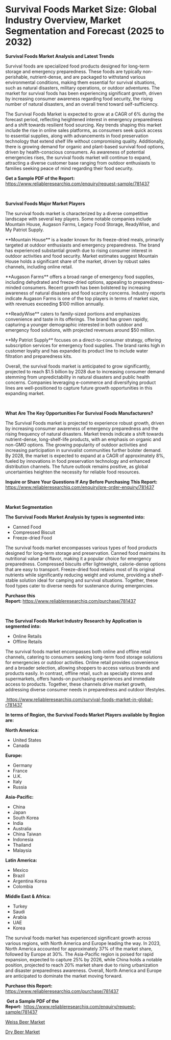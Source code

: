 <p><h1>Survival Foods Market Size: Global Industry Overview, Market Segmentation and Forecast (2025 to 2032)</h1></p><p><strong>Survival Foods Market Analysis and Latest Trends</strong></p>
<p><p>Survival foods are specialized food products designed for long-term storage and emergency preparedness. These foods are typically non-perishable, nutrient-dense, and are packaged to withstand various environmental conditions, making them essential for survival situations, such as natural disasters, military operations, or outdoor adventures. The market for survival foods has been experiencing significant growth, driven by increasing consumer awareness regarding food security, the rising number of natural disasters, and an overall trend toward self-sufficiency.</p><p>The Survival Foods Market is expected to grow at a CAGR of 6% during the forecast period, reflecting heightened interest in emergency preparedness and a shift towards resilient food sourcing. Key trends shaping this market include the rise in online sales platforms, as consumers seek quick access to essential supplies, along with advancements in food preservation technology that extend shelf life without compromising quality. Additionally, there is growing demand for organic and plant-based survival food options, driven by health-conscious consumers. As awareness of potential emergencies rises, the survival foods market will continue to expand, attracting a diverse customer base ranging from outdoor enthusiasts to families seeking peace of mind regarding their food security.</p></p>
<p><strong>Get a Sample PDF of the Report:&nbsp;</strong> <a href="https://www.reliableresearchiq.com/enquiry/request-sample/781437?utm_campaign=1117&utm_medium=2&utm_source=Github&utm_content=ia&utm_term=14022025&utm_id=survival-foods">https://www.reliableresearchiq.com/enquiry/request-sample/781437</a></p>
<p>&nbsp;</p>
<p><strong>Survival Foods Major Market Players</strong></p>
<p><p>The survival foods market is characterized by a diverse competitive landscape with several key players. Some notable companies include Mountain House, Augason Farms, Legacy Food Storage, ReadyWise, and My Patriot Supply. </p><p>**Mountain House** is a leader known for its freeze-dried meals, primarily targeted at outdoor enthusiasts and emergency preparedness. The brand has experienced substantial growth due to rising consumer interest in outdoor activities and food security. Market estimates suggest Mountain House holds a significant share of the market, driven by robust sales channels, including online retail.</p><p>**Augason Farms** offers a broad range of emergency food supplies, including dehydrated and freeze-dried options, appealing to preparedness-minded consumers. Recent growth has been bolstered by increasing awareness of natural disasters and food scarcity concerns. Industry reports indicate Augason Farms is one of the top players in terms of market size, with revenues exceeding $100 million annually.</p><p>**ReadyWise** caters to family-sized portions and emphasizes convenience and taste in its offerings. The brand has grown rapidly, capturing a younger demographic interested in both outdoor and emergency food solutions, with projected revenues around $50 million. </p><p>**My Patriot Supply** focuses on a direct-to-consumer strategy, offering subscription services for emergency food supplies. The brand ranks high in customer loyalty and has expanded its product line to include water filtration and preparedness kits. </p><p>Overall, the survival foods market is anticipated to grow significantly, projected to reach $1.5 billion by 2028 due to increasing consumer demand stemming from unpredictability in natural disasters and public health concerns. Companies leveraging e-commerce and diversifying product lines are well-positioned to capture future growth opportunities in this expanding market.</p></p>
<p>&nbsp;</p>
<p><strong>What Are The Key Opportunities For Survival Foods Manufacturers?</strong></p>
<p><p>The Survival Foods market is projected to experience robust growth, driven by increasing consumer awareness of emergency preparedness and the rising frequency of natural disasters. Market trends indicate a shift towards nutrient-dense, long-shelf-life products, with an emphasis on organic and non-GMO options. The growing popularity of outdoor activities and increasing participation in survivalist communities further bolster demand. By 2028, the market is expected to expand at a CAGR of approximately 8%, fueled by innovations in food preservation technology and enhanced distribution channels. The future outlook remains positive, as global uncertainties heighten the necessity for reliable food resources.</p></p>
<p><strong>Inquire or Share Your Questions If Any Before Purchasing This Report:</strong> <a href="https://www.reliableresearchiq.com/enquiry/pre-order-enquiry/781437?utm_campaign=1117&utm_medium=2&utm_source=Github&utm_content=ia&utm_term=14022025&utm_id=survival-foods">https://www.reliableresearchiq.com/enquiry/pre-order-enquiry/781437</a></p>
<p>&nbsp;</p>
<p><strong>Market Segmentation</strong></p>
<p><strong>The Survival Foods Market Analysis by types is segmented into:</strong></p>
<p><ul><li>Canned Food</li><li>Compressed Biscuit</li><li>Freeze-dried Food</li></ul></p>
<p><p>The survival foods market encompasses various types of food products designed for long-term storage and preservation. Canned food maintains its nutritional value and flavor, making it a popular choice for emergency preparedness. Compressed biscuits offer lightweight, calorie-dense options that are easy to transport. Freeze-dried food retains most of its original nutrients while significantly reducing weight and volume, providing a shelf-stable solution ideal for camping and survival situations. Together, these food types cater to diverse needs for sustenance during emergencies.</p></p>
<p><strong>Purchase this Report:&nbsp;</strong><a href="https://www.reliableresearchiq.com/purchase/781437?utm_campaign=1117&utm_medium=2&utm_source=Github&utm_content=ia&utm_term=14022025&utm_id=survival-foods">https://www.reliableresearchiq.com/purchase/781437</a></p>
<p>&nbsp;</p>
<p><strong>The Survival Foods Market Industry Research by Application is segmented into:</strong></p>
<p><ul><li>Online Retails</li><li>Offline Retails</li></ul></p>
<p><p>The survival foods market encompasses both online and offline retail channels, catering to consumers seeking long-term food storage solutions for emergencies or outdoor activities. Online retail provides convenience and a broader selection, allowing shoppers to access various brands and products easily. In contrast, offline retail, such as specialty stores and supermarkets, offers hands-on purchasing experiences and immediate access to products. Together, these channels drive market growth, addressing diverse consumer needs in preparedness and outdoor lifestyles.</p></p>
<p><a href="https://www.reliableresearchiq.com/survival-foods-market-in-global-r781437?utm_campaign=1117&utm_medium=2&utm_source=Github&utm_content=ia&utm_term=14022025&utm_id=survival-foods">&nbsp;https://www.reliableresearchiq.com/survival-foods-market-in-global-r781437</a></p>
<p><strong>In terms of Region, the Survival Foods Market Players available by Region are:</strong></p>
<p>
    <p> <strong> North America: </strong>
        <ul>
            <li>United States</li>
            <li>Canada</li>
        </ul>
        </p> 
    <p> <strong> Europe: </strong>
        <ul>
            <li>Germany</li>
            <li>France</li>
            <li>U.K.</li>
            <li>Italy</li>
            <li>Russia</li>
        </ul>
        </p> 
    <p> <strong> Asia-Pacific: </strong>
        <ul>
            <li>China</li>
            <li>Japan</li>
            <li>South Korea</li>
            <li>India</li>
            <li>Australia</li>
            <li>China Taiwan</li>
            <li>Indonesia</li>
            <li>Thailand</li>
            <li>Malaysia</li>
        </ul>
        </p> 
    <p> <strong> Latin America: </strong>
        <ul>
            <li>Mexico</li>
            <li>Brazil</li>
            <li>Argentina Korea</li>
            <li>Colombia</li>
        </ul>
        </p> 
    <p> <strong> Middle East & Africa: </strong>
        <ul>
            <li>Turkey</li>
            <li>Saudi</li>
            <li>Arabia</li>
            <li>UAE</li>
            <li>Korea</li>
        </ul>
    </p>
    </p>
<p><p>The survival foods market has experienced significant growth across various regions, with North America and Europe leading the way. In 2023, North America accounted for approximately 37% of the market share, followed by Europe at 30%. The Asia-Pacific region is poised for rapid expansion, expected to capture 25% by 2026, while China holds a notable position, projected to reach 20% market share due to rising urbanization and disaster preparedness awareness. Overall, North America and Europe are anticipated to dominate the market moving forward.</p></p>
<p><strong>Purchase this Report: </strong><a href="https://www.reliableresearchiq.com/purchase/781437?utm_campaign=1117&utm_medium=2&utm_source=Github&utm_content=ia&utm_term=14022025&utm_id=survival-foods">https://www.reliableresearchiq.com/purchase/781437</a></p>
<p>&nbsp;<strong>Get a Sample PDF of the Report:&nbsp;&nbsp;</strong><a href="https://www.reliableresearchiq.com/enquiry/request-sample/781437?utm_campaign=1117&utm_medium=2&utm_source=Github&utm_content=ia&utm_term=14022025&utm_id=survival-foods">https://www.reliableresearchiq.com/enquiry/request-sample/781437</a></p>
<p><strong></strong></p>
<p><p><a href="https://github.com/rotencohen7j/Market-Research-Report-List-1/blob/main/weiss-beer-market.md?utm_campaign=1117&utm_medium=2&utm_source=Github&utm_content=ia&utm_term=14022025&utm_id=survival-foods">Weiss Beer Market</a></p><p><a href="https://github.com/samraaysheg0/Market-Research-Report-List-1/blob/main/dry-beer-market.md?utm_campaign=1117&utm_medium=2&utm_source=Github&utm_content=ia&utm_term=14022025&utm_id=survival-foods">Dry Beer Market</a></p></p>